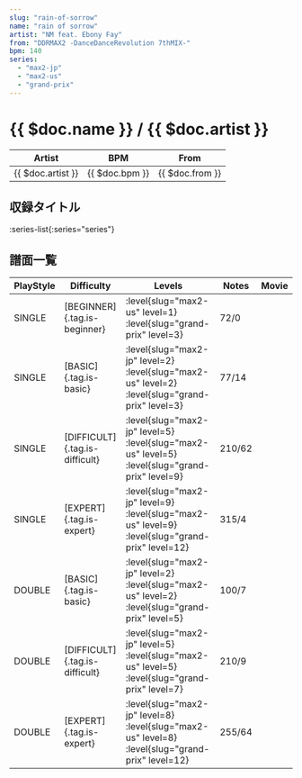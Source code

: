 ```yaml
---
slug: "rain-of-sorrow"
name: "rain of sorrow"
artist: "NM feat. Ebony Fay"
from: "DDRMAX2 -DanceDanceRevolution 7thMIX-"
bpm: 140
series:
  - "max2-jp"
  - "max2-us"
  - "grand-prix"
---
```


# {{ $doc.name }} / {{ $doc.artist }}

|Artist|BPM|From|
|------|---|----|
|{{ $doc.artist }}|{{ $doc.bpm }}|{{ $doc.from }}|

## 収録タイトル

:series-list{:series="series"}

## 譜面一覧

|PlayStyle|Difficulty|Levels|Notes|Movie|
|---------|----------|------|-----|-----|
|SINGLE|[BEGINNER]{.tag.is-beginner}|<div class="field is-grouped is-grouped-multiline"> :level{slug="max2-us" level=1} :level{slug="grand-prix" level=3}</div>|72/0||
|SINGLE|[BASIC]{.tag.is-basic}|<div class="field is-grouped is-grouped-multiline"> :level{slug="max2-jp" level=2} :level{slug="max2-us" level=2} :level{slug="grand-prix" level=3}</div>|77/14||
|SINGLE|[DIFFICULT]{.tag.is-difficult}|<div class="field is-grouped is-grouped-multiline"> :level{slug="max2-jp" level=5} :level{slug="max2-us" level=5} :level{slug="grand-prix" level=9}</div>|210/62||
|SINGLE|[EXPERT]{.tag.is-expert}|<div class="field is-grouped is-grouped-multiline"> :level{slug="max2-jp" level=9} :level{slug="max2-us" level=9} :level{slug="grand-prix" level=12}</div>|315/4||
|DOUBLE|[BASIC]{.tag.is-basic}|<div class="field is-grouped is-grouped-multiline"> :level{slug="max2-jp" level=2} :level{slug="max2-us" level=2} :level{slug="grand-prix" level=5}</div>|100/7||
|DOUBLE|[DIFFICULT]{.tag.is-difficult}|<div class="field is-grouped is-grouped-multiline"> :level{slug="max2-jp" level=5} :level{slug="max2-us" level=5} :level{slug="grand-prix" level=7}</div>|210/9||
|DOUBLE|[EXPERT]{.tag.is-expert}|<div class="field is-grouped is-grouped-multiline"> :level{slug="max2-jp" level=8} :level{slug="max2-us" level=8} :level{slug="grand-prix" level=12}</div>|255/64||
